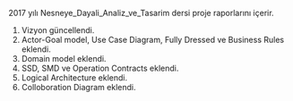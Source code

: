 2017 yılı Nesneye_Dayali_Analiz_ve_Tasarim dersi proje raporlarını içerir.

1) Vizyon güncellendi.
2) Actor-Goal model, Use Case Diagram, Fully Dressed ve Business Rules eklendi.
3) Domain model eklendi.
4) SSD, SMD ve Operation Contracts eklendi.
5) Logical Architecture eklendi.
6) Colloboration Diagram eklendi.
